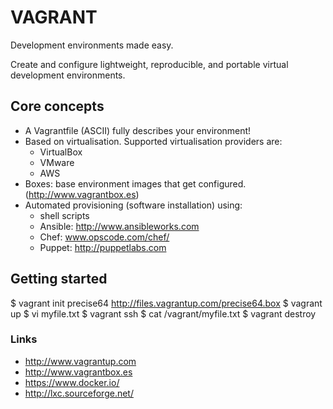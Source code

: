 # VAGRANT

Development environments made easy.

Create and configure lightweight, reproducible, and portable virtual development environments.



## Core concepts

* A Vagrantfile (ASCII) fully describes your environment!
* Based on virtualisation. Supported virtualisation providers are:
  * VirtualBox
  * VMware
  * AWS
* Boxes: base environment images that get configured. (http://www.vagrantbox.es)
* Automated provisioning (software installation) using:
  * shell scripts
  * Ansible: http://www.ansibleworks.com
  * Chef: www.opscode.com/chef/
  * Puppet: http://puppetlabs.com



## Getting started

$ vagrant init precise64 http://files.vagrantup.com/precise64.box
$ vagrant up
$ vi myfile.txt
$ vagrant ssh
$ cat /vagrant/myfile.txt
$ vagrant destroy



### Links

* http://www.vagrantup.com
* http://www.vagrantbox.es
* https://www.docker.io/
* http://lxc.sourceforge.net/


